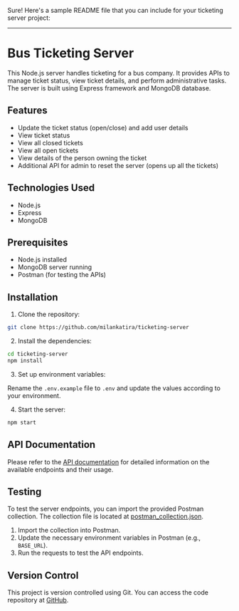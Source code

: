 Sure! Here's a sample README file that you can include for your ticketing server project:

---

# Bus Ticketing Server

This Node.js server handles ticketing for a bus company. It provides APIs to manage ticket status, view ticket details, and perform administrative tasks. The server is built using Express framework and MongoDB database.

## Features

- Update the ticket status (open/close) and add user details
- View ticket status
- View all closed tickets
- View all open tickets
- View details of the person owning the ticket
- Additional API for admin to reset the server (opens up all the tickets)

## Technologies Used

- Node.js
- Express
- MongoDB

## Prerequisites

- Node.js installed
- MongoDB server running
- Postman (for testing the APIs)

## Installation

1. Clone the repository:

```bash
git clone https://github.com/milankatira/ticketing-server
```

2. Install the dependencies:

```bash
cd ticketing-server
npm install
```

3. Set up environment variables:

Rename the `.env.example` file to `.env` and update the values according to your environment.

4. Start the server:

```bash
npm start
```

## API Documentation

Please refer to the [API documentation](https://documenter.getpostman.com/view/17187454/2s93sZ7u6F) for detailed information on the available endpoints and their usage.

## Testing

To test the server endpoints, you can import the provided Postman collection. The collection file is located at [postman_collection.json](postman_collection.json).

1. Import the collection into Postman.
2. Update the necessary environment variables in Postman (e.g., `BASE_URL`).
3. Run the requests to test the API endpoints.

## Version Control

This project is version controlled using Git. You can access the code repository at [GitHub](https://github.com/milankatira/ticketing-server).
